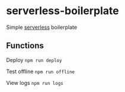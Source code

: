 # serverless-boilerplate

Simple [serverless](https://serverless.com/) boilerplate

## Functions

Deploy
`npm run deploy`

Test offline
`npm run offline`

View logs
`npm run logs`
